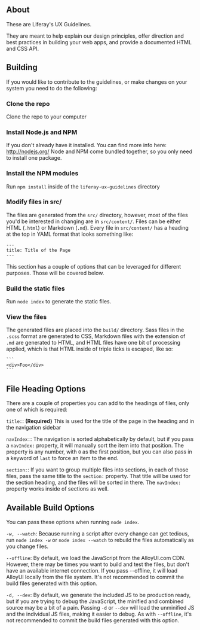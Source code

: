 ## About
These are Liferay's UX Guidelines.

They are meant to help explain our design principles, offer direction and best practices in building your web apps, and provide a documented HTML and CSS API.

## Building
If you would like to contribute to the guidelines, or make changes on your system you need to do the following:

### Clone the repo
Clone the repo to your computer

### Install Node.js and NPM
If you don't already have it installed. You can find more info here: http://nodejs.org/
Node and NPM come bundled together, so you only need to install one package.

### Install the NPM modules
Run `npm install` inside of the `liferay-ux-guidelines` directory

### Modify files in src/
The files are generated from the `src/` directory, however, most of the files you'd be interested in changing are in `src/content/`. Files can be either HTML (`.html`) or Markdown (`.md`).
Every file in `src/content/` has a heading at the top in YAML format that looks something like:
```
---
title: Title of the Page
---
```
This section has a couple of options that can be leveraged for different purposes. Those will be covered below.

### Build the static files
Run `node index` to generate the static files.

### View the files
The generated files are placed into the `build/` directory.
Sass files in the `.scss` format are generated to CSS, Markdown files with the extension of `.md` are generated to HTML, and HTML files have one bit of processing applied, which is that HTML inside of triple ticks is escaped, like so:

    ```
	<div>Foo</div>
    ```

## File Heading Options
There are a couple of properties you can add to the headings of files, only one of which is required:

`title:`: **(Required)** This is used for the title of the page in the heading and in the navigation sidebar

`navIndex:`:  The navigation is sorted alphabetically by default, but if you pass a `navIndex:` property, it will manually sort the item into that position.
The property is any number, with `0` as the first position, but you can also pass in a keyword of `last` to force an item to the end.

`section:`: If you want to group multiple files into sections, in each of those files, pass the same title to the `section:` property. That title will be used for the section heading, and the files will be sorted in there. The `navIndex:` property works inside of sections as well.

## Available Build Options
You can pass these options when running `node index`.

`-w, --watch`: Because running a script after every change can get tedious, run `node index -w` or `node index --watch` to rebuild the files automatically as you change files.

`--offline`: By default, we load the JavaScript from the AlloyUI.com CDN. However, there may be times you want to build and test the files, but don't have an available internet connection. If you pass --offline, it will load AlloyUI locally from the file system. It's not recommended to commit the build files generated with this option.

`-d, --dev`: By default, we generate the included JS to be production ready, but if you are trying to debug the JavaScript, the minified and combined source may be a bit of a pain.
Passing `-d` or `--dev` will load the unminified JS and the individual JS files, making it easier to debug.
As with `--offline`, it's not recommended to commit the build files generated with this option.
